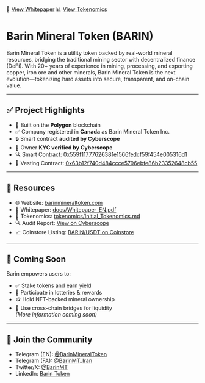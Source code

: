 📄 [View Whitepaper](docs/Whitepaper_EN.pdf)
📊 [View Tokenomics](docs/Tokenomics_EN.pdf)
# Barin Mineral Token (BARIN)

Barin Mineral Token is a utility token backed by real-world mineral resources, bridging the traditional mining sector with decentralized finance (DeFi). With 20+ years of experience in mining, processing, and exporting copper, iron ore and other minerals, Barin Mineral Token is the next evolution—tokenizing hard assets into secure, transparent, and on-chain value.

---

## ✅ Project Highlights

- 🔗 Built on the **Polygon** blockchain
- ✅ Company registered in **Canada** as Barin Mineral Token Inc.
- 🔒 Smart contract **audited by Cyberscope**
- 🧾 Owner **KYC verified by Cyberscope**
- 🔍 Smart Contract: [0x559f11777626381e1566fedcf59f454e005316d1](https://polygonscan.com/address/0x559f11777626381e1566fedcf59f454e005316d1)
- 📑 Vesting Contract: [0x63b12f740d484ccce5796ebfe86b23352648cb55](https://polygonscan.com/address/0x63b12f740d484ccce5796ebfe86b23352648cb55)

---

## 📃 Resources

- 🌐 Website: [barinmineraltoken.com](https://barinmineraltoken.com)
- 📄 Whitepaper: [docs/Whitepaper_EN.pdf](https://github.com/BarinMT/Barin-Mineral-Token-Introduction/blob/main/docs/Whitepaper_EN.pdf)
- 🧮 Tokenomics: [tokenomics/Initial_Tokenomics.md](https://github.com/BarinMT/Barin-Mineral-Token-Introduction/blob/main/tokenomics/Initial_Tokenomics.md)
- 🔍 Audit Report: [View on Cyberscope](https://cyberscope.io/audits/barin)
- 📈 Coinstore Listing: [BARIN/USDT on Coinstore](https://www.coinstore.com/spot/BARINUSDT)

---

## 🧠 Coming Soon

Barin empowers users to:
- ✅ Stake tokens and earn yield  
- 🎁 Participate in lotteries & rewards  
- 🪙 Hold NFT-backed mineral ownership  
- 🌉 Use cross-chain bridges for liquidity  
*(More information coming soon)*

---

## 👥 Join the Community

- Telegram (EN): [@BarinMineralToken](https://t.me/BarinMineralToken)
- Telegram (FA): [@BarinMT_Iran](https://t.me/BarinMT_Iran)
- Twitter/X: [@BarinMT](https://twitter.com/BarinMT)
- LinkedIn: [Barin Token](https://linkedin.com/company/barin-mineral-token)
